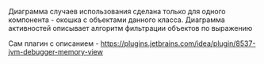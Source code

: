 Диаграмма случаев использования сделана только для одного компонента - окошка с объектами данного класса.
Диаграмма активностей описывает алгоритм фильтрации объектов по выражению

Сам плагин с описанием - https://plugins.jetbrains.com/idea/plugin/8537-jvm-debugger-memory-view
